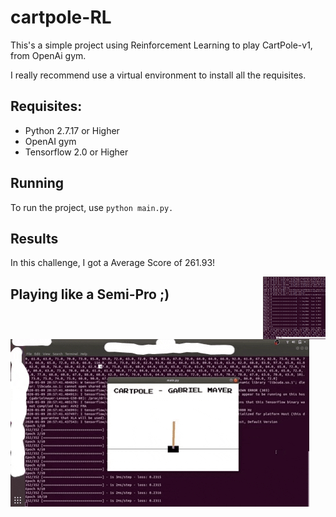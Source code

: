 # cartpole-RL

This's a simple project using Reinforcement Learning to play CartPole-v1, from OpenAi gym.

I really recommend use a virtual environment to install all the requisites.

## Requisites:

* Python 2.7.17 or Higher
* OpenAI gym
* Tensorflow 2.0 or Higher

## Running

To run the project, use `python main.py.`

## Results

In this challenge, I got a Average Score of 261.93!

<img align="right" width="100" height="100" src="score.png">

## Playing like a Semi-Pro ;)

![](cartpole.gif)
